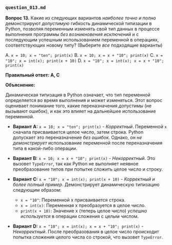 ### `question_013.md`

**Вопрос 13.** Какие из следующих вариантов *наиболее точно и полно* демонстрируют *допустимую* гибкость динамической типизации в Python, позволяя переменным изменять свой тип данных в процессе выполнения программы *без возникновения исключений* и с последующим успешным использованием переменной в операциях, соответствующих новому типу? (Выберите *все* подходящие варианты)

A.  `x = 10; x = "ten"; print(x)`
B.  `x = 10; x = x + "10"; print(x)`
C.  `x = "10"; x = int(x); print(x + 10)`
D.  `x = "10"; x = int(x); x = x + "10"; print(x)`

**Правильный ответ: A, C**

**Объяснение:**

Динамическая типизация в Python означает, что тип переменной определяется во время выполнения и может изменяться. Этот вопрос оценивает понимание того, какие переназначения *допустимы* (не вызывают ошибок), и как это влияет на дальнейшее использование переменной.

*   **Вариант A:** `x = 10; x = "ten"; print(x)` - *Корректный*. Переменной `x` сначала присваивается целое число, затем строка. Python допускает это переназначение *без ошибок*. Однако, он *не демонстрирует* использование переменной после переназначения типа в какой-либо операции.

*   **Вариант B:** `x = 10; x = x + "10"; print(x)` - *Некорректный*. Это вызовет `TypeError`, так как Python не выполняет неявное преобразование типов при попытке сложить целое число и строку.

*   **Вариант C:** `x = "10"; x = int(x); print(x + 10)` - *Корректный и более полный пример*. Демонстрирует динамическую типизацию следующим образом:
    *   `x = "10"`: Переменной x присваивается строка.
    *   `x = int(x)`: Переменная x преобразуется в целое число.
    *   `print(x + 10)`: Значение x (теперь целое число) *успешно используется* в операции сложения с целым числом.

*   **Вариант D:** `x = "10"; x = int(x); x = x + "10"; print(x)` - *Некорректный*. После преобразования в целое число происходит попытка сложения целого числа со строкой, что вызовет `TypeError`.

